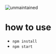 ![unmaintained](http://img.shields.io/badge/status-unmaintained-red.png)

# how to use

* `npm install`
* `npm start`
